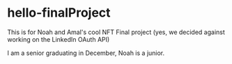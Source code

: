 # hello-finalProject
This is for Noah and Amal's cool NFT Final project (yes, we decided against working on the LinkedIn OAuth API)

I am a senior graduating in December, Noah is a junior.

